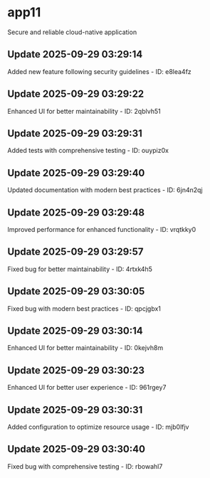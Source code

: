 # app11
Secure and reliable cloud-native application

## Update 2025-09-29 03:29:14
Added new feature following security guidelines - ID: e8lea4fz


## Update 2025-09-29 03:29:22
Enhanced UI for better maintainability - ID: 2qblvh51


## Update 2025-09-29 03:29:31
Added tests with comprehensive testing - ID: ouypiz0x


## Update 2025-09-29 03:29:40
Updated documentation with modern best practices - ID: 6jn4n2qj


## Update 2025-09-29 03:29:48
Improved performance for enhanced functionality - ID: vrqtkky0


## Update 2025-09-29 03:29:57
Fixed bug for better maintainability - ID: 4rtxk4h5


## Update 2025-09-29 03:30:05
Fixed bug with modern best practices - ID: qpcjgbx1


## Update 2025-09-29 03:30:14
Enhanced UI for better maintainability - ID: 0kejvh8m


## Update 2025-09-29 03:30:23
Enhanced UI for better user experience - ID: 961rgey7


## Update 2025-09-29 03:30:31
Added configuration to optimize resource usage - ID: mjb0lfjv


## Update 2025-09-29 03:30:40
Fixed bug with comprehensive testing - ID: rbowahl7

